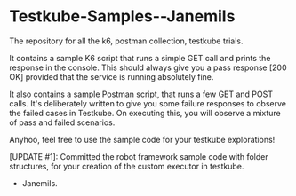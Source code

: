 # Testkube-Samples--Janemils
The repository for all the k6, postman collection, testkube trials.

It contains a sample K6 script that runs a simple GET call and prints the response in the console. This should always give you a pass response [200 OK] provided that the service is running absolutely fine.

It also contains a sample Postman script, that runs a few GET and POST calls. It's deliberately written to give you some failure responses to observe the failed cases in Testkube. On executing this, you will observe a mixture of pass and failed scenarios.

Anyhoo, feel free to use the sample code for your testkube explorations!

[UPDATE #1]: Committed the robot framework sample code with folder structures, for your creation of the custom executor in testkube.

- Janemils.
